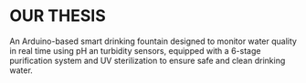 # OUR THESIS
An Arduino-based smart drinking fountain designed to monitor water quality in real time using pH an turbidity sensors, equipped with a 6-stage purification system and UV sterilization to ensure safe and clean drinking water.
